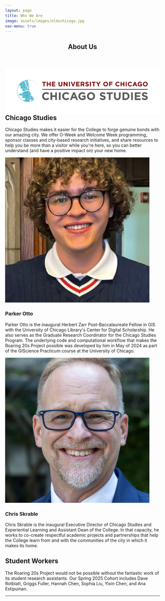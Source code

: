```yaml
---
layout: page
title: Who We Are
image: assets/images/olduchicago.jpg
nav-menu: true
---
```


<!-- Main -->
<div id="main" class="alt">

<!-- One -->
<section id="one">
	<div class="inner">
		<header class="major">
			<h1>About Us</h1>
		</header>

<!-- Content -->
<img src="assets/images/chistudies.jpg"
     alt="Chicago Studies Logo"
     style="float: left;" />
<h2 id="content">Chicago Studies</h2>
<p>Chicago Studies makes it easier for the College to forge genuine bonds with our amazing city. We offer O-Week and Welcome Week programming, sponsor classes and city-based research initiatives, and share resources to help you be more than a visitor while you're here, so you can better understand (and have a positive impact on) your new home.</p>
<div class="row">
	<div class="6u 12u$(small)">
		<img src="assets/images/potto.jpg"
     		alt="Parker Otto Headshot"/>
		<h3>Parker Otto</h3>
		<p>Parker Otto is the inaugural Herbert Zarr Post-Baccalaureate Fellow in GIS with the University of Chicago Library's Center for Digital Scholarship.  He also serves as the Graduate Research Coordinator for the Chicago Studies Program.  The underlying code and computational workflow that makes the Roaring 20s Project possible was developed by him in May of 2024 as part of the GIScience Practicum course at the University of Chicago.</p>
	</div>
	<div class="6u$ 12u$(small)">
		<img src="assets/images/cskrable.jpg"
			alt="Chris Skrable Headshot"/>
		<h3>Chris Skrable</h3>
		<p>Chris Skrable is the inaugural Executive Director of Chicago Studies and Experiential Learning and Assistant Dean of the College.  In that capacity, he works to co-create respectful academic projects and partnerships that help the College learn from and with the communities of the city in which it makes its home.</p>
	</div>
</div>
<h2 id="content">Student Workers</h2>
<p>The Roaring 20s Project would not be possible without the fantastic work of its student research assistants.  Our Spring 2025 Cohort includes Dave Rotblatt, Griggs Fuller, Hannah Chen, Sophia Liu, Yixin Chen, and Ana Estipuinan.</p>
<hr class="major" />

</div>
</section>

</div>
